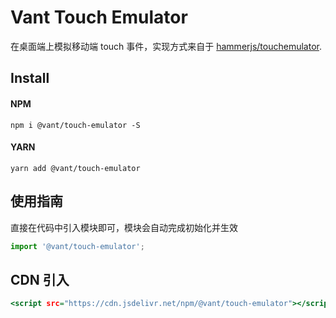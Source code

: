 # Vant Touch Emulator

在桌面端上模拟移动端 touch 事件，实现方式来自于 [hammerjs/touchemulator](https://github.com/hammerjs/touchemulator).

## Install

#### NPM

```shell
npm i @vant/touch-emulator -S
```

#### YARN

```shell
yarn add @vant/touch-emulator
```

## 使用指南

直接在代码中引入模块即可，模块会自动完成初始化并生效

```js
import '@vant/touch-emulator';
```

## CDN 引入

```htm
<script src="https://cdn.jsdelivr.net/npm/@vant/touch-emulator"></script>
```

